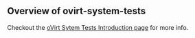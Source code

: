 Overview of ovirt-system-tests
------------------------------
Checkout the [oVirt Sytem Tests Introduction page][1] for more info.

[1]: docs/general/introduction.html
